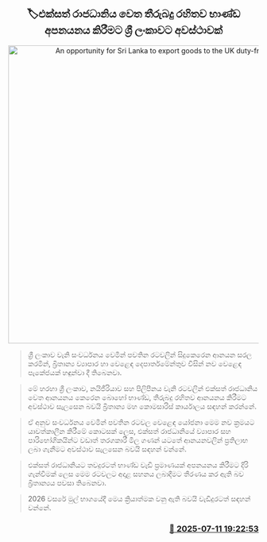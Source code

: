 <p align='center'><b><h2 align='center' title='An opportunity for Sri Lanka to export goods to the UK duty-free'>🏷එක්සත් රාජධානිය වෙත තීරුබදු රහිතව භාණ්ඩ අපනයනය කිරීමට ශ්‍රී ලංකාවට අවස්ථාවක්</h2></b></p>
<p align='center'><img src='https://helakuru.sgp1.cdn.digitaloceanspaces.com/esana/images/lib/sl-vs-uk-i.jpg' width='600' alt='An opportunity for Sri Lanka to export goods to the UK duty-free'></p>

> ශ්‍රී ලංකාව වැනි සංවර්ධනය වෙමින් පවතින රටවලින් සිදුකෙරෙන ආනයන සරල කරමින්, බ්‍රිතාන්‍ය ව්‍යාපාර හා වෙළෙඳ දෙපාර්තමේන්තුව විසින් නව වෙළෙඳ පැකේජයක් හඳුන්වා දී තිබෙනවා.

> මේ හරහා ශ්‍රී ලංකාව, නයිජීරියාව සහ පිලිපීනය වැනි රටවලින් එක්සත් රාජධානිය වෙත ආනයනය කෙරෙන බොහෝ භාණ්ඩ, තීරුබදු රහිතව ආනයනය කිරීමට අවස්ථාව සැලසෙන බවයි බ්‍රිතාන්‍ය මහ කොමසාරිස් කාර්යාලය සඳහන් කරන්නේ.

> ඒ අනුව සංවර්ධනය වෙමින් පවතින රටවල වෙළෙඳ යෝජනා මෙම නව ක්‍රමයට යාවත්කාලීන කිරීමේ කොටසක් ලෙස, එක්සත් රාජධානියේ ව්‍යාපාර සහ පාරිභෝගිකයින්ට වඩාත් තරගකාරී මිල ගණන් යටතේ ආනයනවලින් ප්‍රතිලාභ ලබා ගැනීමට අවස්ථාව සැලසෙන බවයි සඳහන් වන්නේ.

> එක්සත් රාජධානියට තවදුරටත් භාණ්ඩ වැඩි ප්‍රමාණයක් අපනයනය කිරීමට දිරි ගැන්වීමක් ලෙස මෙම රටවලට අදාළ සහනය ලබාදීමට තීරණය කර ඇති බව බ්‍රිතාන්‍යය පවසා තිබෙනවා.

> 2026 වසරේ මුල් භාගයේදී මෙය ක්‍රියාත්මක වනු ඇති බවයි වැඩිදුරටත් සඳහන් වන්නේ.



<h3 align='right'><a href='https://www.helakuru.lk/esana/p/111783/'>📅 2025-07-11 19:22:53</a></h3>
